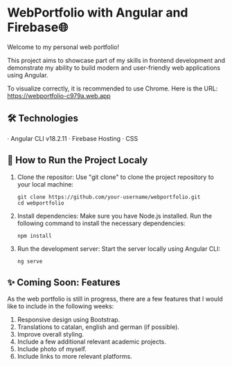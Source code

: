 # WebPortfolio with Angular and Firebase🌐
Welcome to my personal web portfolio!

This project aims to showcase part of my skills in frontend development and demonstrate my ability to build modern and user-friendly web applications using Angular.

To visualize correctly, it is recommended to use Chrome. Here is the URL: https://webportfolio-c979a.web.app

## 🛠️ Technologies
· Angular CLI v18.2.11
· Firebase Hosting
· CSS

## 🤖 How to Run the Project Localy
1. Clone the repositor:
Use "git clone" to clone the project repository to your local machine:
    ```
    git clone https://github.com/your-username/webportfolio.git
    cd webportfolio
    ```
2. Install dependencies:
Make sure you have Node.js installed. Run the following command to install the necessary dependencies:
    ```
    npm install
    ```

3. Run the development server:
Start the server locally using Angular CLI:
    ```
    ng serve
    ```
  
## ✨ Coming Soon: Features
As the web portfolio is still in progress, there are a few features that I would like to include in the following weeks:
1. Responsive design using Bootstrap.
2. Translations to catalan, english and german (if possible).
3. Improve overall styling.
4. Include a few additional relevant academic projects.
5. Include photo of myself.
6. Include links to more relevant platforms.



